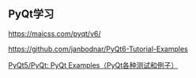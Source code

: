 PyQt学习
----

https://maicss.com/pyqt/v6/

https://github.com/janbodnar/PyQt6-Tutorial-Examples

[PyQt5/PyQt: PyQt Examples（PyQt各种测试和例子）](https://github.com/PyQt5/PyQt)
